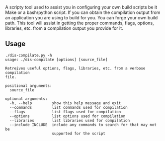 A scripty tool used to assist you in configuring your own build scripts
be it Make or a bash/python script. If you can obtain the compilation
output from an application you are using to build for you. You can forge
your own build path. This tool will assist in getting the proper commands,
flags, options, libraries, etc. from a compilation output you provide for it.

## Usage

```
./dis-compilate.py -h
usage: ./dis-compilate [options] [source_file]

Retreives useful options, flags, libraries, etc. from a verbose compilation
file.

positional arguments:
  source_file

optional arguments:
  -h, --help         show this help message and exit
  --commands         list commands used for compilation
  --flags            list flags used for compilation
  --options          list options used for compilation
  --libraries        list libraries used for compilation
  --include INCLUDE  include any commands to search for that may not be
                     supported for the script
```
